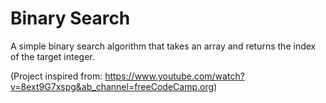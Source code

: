 # Binary Search

A simple binary search algorithm that takes an array and returns the index of the target integer. 

(Project inspired from: https://www.youtube.com/watch?v=8ext9G7xspg&ab_channel=freeCodeCamp.org)
